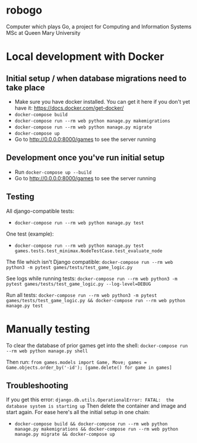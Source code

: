 # robogo
Computer which plays Go, a project for Computing and Information Systems MSc at Queen Mary University

# Local development with Docker

## Initial setup / when database migrations need to take place
- Make sure you have docker installed. You can get it here if you don't yet have it: https://docs.docker.com/get-docker/
- `docker-compose build`
- `docker-compose run --rm web python manage.py makemigrations`
- `docker-compose run --rm web python manage.py migrate`
- `docker-compose up`
- Go to http://0.0.0.0:8000/games to see the server running

## Development once you've run initial setup
- Run `docker-compose up --build`
- Go to http://0.0.0.0:8000/games to see the server running

## Testing
All django-compatible tests:
- `docker-compose run --rm web python manage.py test`

One test (example):
- `docker-compose run --rm web python manage.py test games.tests.test_minimax.NodeTestCase.test_evaluate_node`

The file which isn't Django compatible:
`docker-compose run --rm web python3 -m pytest games/tests/test_game_logic.py`

See logs while running tests:
`docker-compose run --rm web python3 -m pytest games/tests/test_game_logic.py --log-level=DEBUG`

Run all tests:
`docker-compose run --rm web python3 -m pytest games/tests/test_game_logic.py && docker-compose run --rm web python manage.py test`

# Manually testing

To clear the database of prior games get into the shell:
`docker-compose run --rm web python manage.py shell`

Then run:
`from games.models import Game, Move; games = Game.objects.order_by('-id'); [game.delete() for game in games]`

## Troubleshooting
If you get this error:
`django.db.utils.OperationalError: FATAL:  the database system is starting up`
Then delete the container and image and start again. For ease here's all the initial setup in one chain:
- `docker-compose build && docker-compose run --rm web python manage.py makemigrations && docker-compose run --rm web python manage.py migrate && docker-compose up`